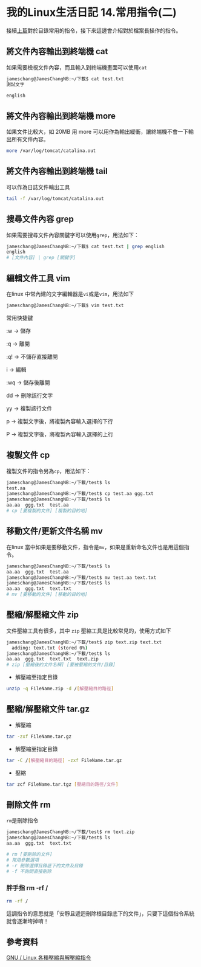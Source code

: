 # 我的Linux生活日記 14.常用指令(二)


接續[上篇]()對於目錄常用的指令，接下來這邊會介紹對於檔案長操作的指令。

## 將文件內容輸出到終端機 cat

如果需要檢視文件內容，而且輸入到終端機畫面可以使用`cat`

```bash
jameschang@JamesChangNB:~/下載$ cat test.txt
測試文字

english
```

## 將文件內容輸出到終端機 more

如果文件比較大，如 20MB 用 more 可以用作為輸出緩衝，讓終端機不會一下輸出所有文件內容。

```bash
more /var/log/tomcat/catalina.out
```

## 將文件內容輸出到終端機 tail

可以作為日誌文件輸出工具

```bash
tail -f /var/log/tomcat/catalina.out
```

## 搜尋文件內容 grep

如果需要搜尋文件內容關鍵字可以使用`grep`，用法如下：

```bash
jameschang@JamesChangNB:~/下載$ cat test.txt | grep english
english
# [文件內容] | grep [關鍵字]
```

## 編輯文件工具 vim

在linux 中常內建的文字編輯器是`vi`或是`vim`，用法如下

```bash
jameschang@JamesChangNB:~/下載$ vim test.txt
```

常用快捷鍵

:w -> 儲存

:q -> 離開

:q! -> 不儲存直接離開

i -> 編輯

:wq -> 儲存後離開

dd -> 刪除該行文字

yy -> 複製該行文件

p -> 複製文字後，將複製內容輸入選擇的下行

P -> 複製文字後，將複製內容輸入選擇的上行

## 複製文件 cp

複製文件的指令另為`cp`，用法如下：

```bash
jameschang@JamesChangNB:~/下載/test$ ls
test.aa
jameschang@JamesChangNB:~/下載/test$ cp test.aa ggg.txt
jameschang@JamesChangNB:~/下載/test$ ls
aa.aa  ggg.txt  test.aa
# cp [要複製的文件] [複製的目的地]
```

## 移動文件/更新文件名稱 mv

在linux 當中如果是要移動文件，指令是`mv`，如果是重新命名文件也是用這個指令。

```bash
jameschang@JamesChangNB:~/下載/test$ ls
aa.aa  ggg.txt  test.aa
jameschang@JamesChangNB:~/下載/test$ mv test.aa text.txt
jameschang@JamesChangNB:~/下載/test$ ls
aa.aa  ggg.txt  text.txt
# mv [要移動的文件] [移動的目的地]
```

## 壓縮/解壓縮文件 zip

文件壓縮工具有很多，其中 `zip` 壓縮工具是比較常見的，使用方式如下

```bash
jameschang@JamesChangNB:~/下載/test$ zip text.zip text.txt
  adding: text.txt (stored 0%)
jameschang@JamesChangNB:~/下載/test$ ls
aa.aa  ggg.txt  text.txt  text.zip
# zip [壓縮後的文件名稱] [要被壓縮的文件/目錄]
```

* 解壓縮至指定目錄

```bash
unzip -q FileName.zip -d /[解壓縮目的路徑]
```

## 壓縮/解壓縮文件 tar.gz

* 解壓縮

```bash
tar -zxf FileName.tar.gz 
```

* 解壓縮至指定目錄

```bash
tar -C /[解壓縮目的路徑] -zxf FileName.tar.gz
```

* 壓縮

```bash
tar zcf FileName.tar.tgz [壓縮目的路徑/文件]
```

## 刪除文件 rm

`rm`是刪除指令

```bash
jameschang@JamesChangNB:~/下載/test$ rm text.zip
jameschang@JamesChangNB:~/下載/test$ ls
aa.aa  ggg.txt  text.txt

# rm [要刪除的文件]
# 常用參數選項
# -r 刪除選擇目錄底下的文件及目錄
# -f 不詢問直接刪除
```

### 胖手指 rm -rf /

```bash
rm -rf /
```

這調指令的意思就是「安靜且遞迴刪除根目錄底下的文件」，只要下這個指令系統就會逐漸垮掉唷！

## 參考資料

[GNU / Linux 各種壓縮與解壓縮指令](http://note.drx.tw/2008/04/command.html)